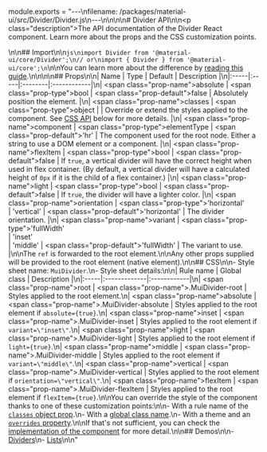 module.exports = "---\nfilename: /packages/material-ui/src/Divider/Divider.js\n---\n\n<!--- This documentation is automatically generated, do not try to edit it. -->\n\n# Divider API\n\n<p class=\"description\">The API documentation of the Divider React component. Learn more about the props and the CSS customization points.</p>\n\n## Import\n\n```js\nimport Divider from '@material-ui/core/Divider';\n// or\nimport { Divider } from '@material-ui/core';\n```\n\nYou can learn more about the difference by [reading this guide](/guides/minimizing-bundle-size/).\n\n\n\n## Props\n\n| Name | Type | Default | Description |\n|:-----|:-----|:--------|:------------|\n| <span class=\"prop-name\">absolute</span> | <span class=\"prop-type\">bool</span> | <span class=\"prop-default\">false</span> | Absolutely position the element. |\n| <span class=\"prop-name\">classes</span> | <span class=\"prop-type\">object</span> |  | Override or extend the styles applied to the component. See [CSS API](#css) below for more details. |\n| <span class=\"prop-name\">component</span> | <span class=\"prop-type\">elementType</span> | <span class=\"prop-default\">'hr'</span> | The component used for the root node. Either a string to use a DOM element or a component. |\n| <span class=\"prop-name\">flexItem</span> | <span class=\"prop-type\">bool</span> | <span class=\"prop-default\">false</span> | If `true`, a vertical divider will have the correct height when used in flex container. (By default, a vertical divider will have a calculated height of `0px` if it is the child of a flex container.) |\n| <span class=\"prop-name\">light</span> | <span class=\"prop-type\">bool</span> | <span class=\"prop-default\">false</span> | If `true`, the divider will have a lighter color. |\n| <span class=\"prop-name\">orientation</span> | <span class=\"prop-type\">'horizontal'<br>&#124;&nbsp;'vertical'</span> | <span class=\"prop-default\">'horizontal'</span> | The divider orientation. |\n| <span class=\"prop-name\">variant</span> | <span class=\"prop-type\">'fullWidth'<br>&#124;&nbsp;'inset'<br>&#124;&nbsp;'middle'</span> | <span class=\"prop-default\">'fullWidth'</span> | The variant to use. |\n\nThe `ref` is forwarded to the root element.\n\nAny other props supplied will be provided to the root element (native element).\n\n## CSS\n\n- Style sheet name: `MuiDivider`.\n- Style sheet details:\n\n| Rule name | Global class | Description |\n|:-----|:-------------|:------------|\n| <span class=\"prop-name\">root</span> | <span class=\"prop-name\">.MuiDivider-root</span> | Styles applied to the root element.\n| <span class=\"prop-name\">absolute</span> | <span class=\"prop-name\">.MuiDivider-absolute</span> | Styles applied to the root element if `absolute={true}`.\n| <span class=\"prop-name\">inset</span> | <span class=\"prop-name\">.MuiDivider-inset</span> | Styles applied to the root element if `variant=\"inset\"`.\n| <span class=\"prop-name\">light</span> | <span class=\"prop-name\">.MuiDivider-light</span> | Styles applied to the root element if `light={true}`.\n| <span class=\"prop-name\">middle</span> | <span class=\"prop-name\">.MuiDivider-middle</span> | Styles applied to the root element if `variant=\"middle\"`.\n| <span class=\"prop-name\">vertical</span> | <span class=\"prop-name\">.MuiDivider-vertical</span> | Styles applied to the root element if `orientation=\"vertical\"`.\n| <span class=\"prop-name\">flexItem</span> | <span class=\"prop-name\">.MuiDivider-flexItem</span> | Styles applied to the root element if `flexItem={true}`.\n\nYou can override the style of the component thanks to one of these customization points:\n\n- With a rule name of the [`classes` object prop](/customization/components/#overriding-styles-with-classes).\n- With a [global class name](/customization/components/#overriding-styles-with-global-class-names).\n- With a theme and an [`overrides` property](/customization/globals/#css).\n\nIf that's not sufficient, you can check the [implementation of the component](https://github.com/Foso/material-ui/blob/master/packages/material-ui/src/Divider/Divider.js) for more detail.\n\n## Demos\n\n- [Dividers](/components/dividers/)\n- [Lists](/components/lists/)\n\n"